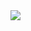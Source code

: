 <img src="https://github-readme-stats.vercel.app/api?username=HiroyukiYagihashi&show_icons=true&theme=tokyonight" >
